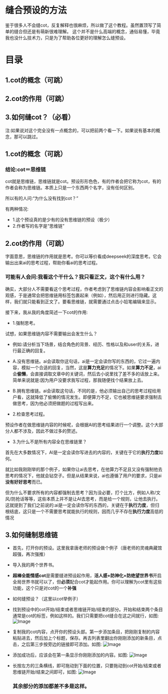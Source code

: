 # 缝合预设的方法

鉴于很多人不会缝cot，反复解释也很麻烦，所以做了这个教程。虽然置顶写了简单的缝合但还是有萌新很难理解。
这个并不是什么高端的概念，通俗易懂，毕竟我也没什么技术力，只是为了帮助各位更好的理解怎么缝预设。

# 目录
## 1.cot的概念（可跳）
## 2.cot的作用（可跳）
## 3.如何缝cot？（必看）
注:如果说对这个完全没有一点概念的，可以把前两个看一下。如果说有基本的概念，那可以跳过。
## 1.cot的概念（可跳）
### 结论:cot＝思维链
cot就是思维链，思维链就是cot。预设形形色色，有的作者会把它称为cot，有的作者会称为思维链。本质上只是一个东西两个名字，没有任何区别。

所以有的人问:“为什么没有找到cot？”

有两种情况:
- 1.这个预设真的是少有的没有思维链的预设（极少）
- 2.作者写的名字是“思维链”

## 2.cot的作用（可跳）
字面意思，思维链的作用就是思考。你可以等价看成deepseek的深度思考。它会输出出来ai的思考过程，帮助你看ai的思考过程。
### 可能有人会问:我看这个干什么？我只看正文，这个有什么用？

确实，大部分人不需要看这个思考过程，作者考虑到了思维链内容会影响看正文的观感，于是通常会把思维链用标签包裹起来（例如<think></think>），然后用正则进行隐藏。这样，我们就只能看到正文了。要看思维链，就需要通过点击小铅笔编辑来显示。

接下来，我从我的角度简述一下cot的作用:

- 1.强制思考。

试想，如果思维链内容不需要输出会发生什么？
- 例如:请分析当下场景，结合角色的背景、经历、性格以及和user的关系，进行最正确的回复。
- A.没有思维链。ai会读取你这句话，ai是一定会读你写的东西的，它过一遍内容，模拟一个合适的回复，当然，这是**算力充足**的情况下。如果**算力不足**，ai会**偷懒**，会直接调取文章中的关键词，然后去小说里找了差不多的话放上来。简单来说就是:因为用户没要求我写过程，那我随便找个结果放上去。
- B.拥有思维链。ai会读取这句话，不同的是，他必须输出自己的思考过程给用户看，这就降低了偷懒的情况发生。即便算力不足，它也被思维链要求强制去做思考，因为他必须把做题的过程写出来。

- 2.检查思考过程。

预设作者在做思维链内容的时候呢，会根据AI的思考结果进行一个调整。这个大部分人都不涉及，因此不做过多的赘述。

- 3.为什么不是所有内容全在思维链里？

首先在大多数情况下，AI是一定会读你写进去的内容的，关键在于它的**执行力度**如何。

就比如我刚刚举的那个例子，如果你让ai去思考，在他算力不足且又没有强制他去思考的情况下，他就会钻空子。但是从结果来说，ai也遵循了用户的要求，只是ai**没有好好思考**而已。

但为什么不要求所有的内容都强制去思考？因为没必要，打个比方，例如人称/文风/防抢话等等，这些本质上并不是让AI去思考，而是给一个规则，让他去执行。这就提到了我们之前说的:ai是一定会读你写的东西的，关键在于**执行力度**，但归根结底，这只是一个不需要思考就能执行的规则，因而几乎不存在**执行力度**高低的情况

## 3.如何缝制思维链

- 首先，打开你的预设。这里我拿唐老师的预设做个例子（唐老师的灵魂典藏馆超强，再次强推）
- 导入我的两个世界书。
- **超棒全能情感cot**是需要缝进预设起作用，**活人感+防神化+防绝望世界书**开启全局世界书就可以了，但**必须**配合cot才能起作用。你可以理解为cot里有这些功能，这个只是对cot的一个**补强**
- 如何缝预设？（这里以cot举例子）
- 找到预设中的cot开始/结束或者思维链开始/结束的部分。开始和结束两个条目通常是cot的标签，例如<thinking><think>这样的。我们只需要把cot缝合在这之间就行，如图:
  ![Image](https://github.com/user-attachments/assets/cef6a0c6-a574-46c9-9f38-0c295327a7c9)
- 复制我的cot内容，点开你的预设头部。第一步添加条目，把刚刚复制的内容粘贴进去，然后加上个标题，保存。再去列表里翻出你刚刚添加的新条目，点击，之后第三步按旁边的链接即可添加。如图:
  ![Image](https://github.com/user-attachments/assets/c63c5ed2-cb35-40a5-adf6-0b7de09a531d)
- 添加成功后，应该会在第一条显示你刚刚添加的内容。如图:
  ![Image](https://github.com/user-attachments/assets/a4fb7f52-6b04-4660-818b-bcfb01281a81)
- 长按左方的三条横线，即可拖动到下面的位置，只要拖动到cot开始/结束或者思维链开始/结束之间即可，如图:
  ![Image](https://github.com/user-attachments/assets/5be290a0-e9ce-488c-888a-6d81fa91684e)

  ### 其余部分的添加都差不多是这样。
